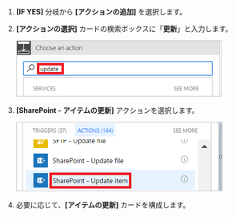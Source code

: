 1. **[IF YES]** 分岐から **[アクションの追加]** を選択します。
1. **[アクションの選択]** カードの検索ボックスに「**更新**」と入力します。

    ![更新アクションの検索](media/modern-approvals/search-update-item.png)
1. **[SharePoint - アイテムの更新]** アクションを選択します。

    ![アイテムの更新を選択する](media/modern-approvals/select-update-item-yes.png)
1. 必要に応じて、**[アイテムの更新]** カードを構成します。


